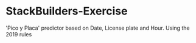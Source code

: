 # StackBuilders-Exercise
'Pico y Placa' predictor based on Date, License plate and Hour. Using the 2019 rules
